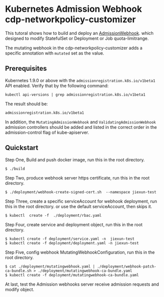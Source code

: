 
# Kubernetes Admission Webhook cdp-networkpolicy-customizer

This tutoral shows how to build and deploy an [AdmissionWebhook](https://kubernetes.io/docs/reference/access-authn-authz/extensible-admission-controllers/#admission-webhooks). which designed to modify StatefulSet or Deployment or Job quota-limitrange.

The mutating webhook in the cdp-networkpolicy-customizer adds a specific annotation with `mutated` set as the value.

## Prerequisites

Kubernetes 1.9.0 or above with the `admissionregistration.k8s.io/v1beta1` API enabled. Verify that by the following command:
```
kubectl api-versions | grep admissionregistration.k8s.io/v1beta1
```
The result should be:
```
admissionregistration.k8s.io/v1beta1
```

In addition, the `MutatingAdmissionWebhook` and `ValidatingAdmissionWebhook` admission controllers should be added and listed in the correct order in the admission-control flag of kube-apiserver.

## Quickstart

Step One, Build and push docker image, run this in the root directory.

    $ ./build


Step Two, produce webhook server https certificate, run this in the root directory.

    $ ./deployment/webhook-create-signed-cert.sh  --namespace jiexun-test


Step Three, create a specific serviceAccount for webhook deployment, run this in the root directory. or use the default serviceAccount, then skips it.
   
    $ kubectl  create -f  ./deployment/rbac.yaml 
    
    
Step Four, create service and deployment object, run this in the root directory.

    $ kubectl create -f deployment/service.yaml -n  jiexun-test
    $ kubectl create -f deployment/deployment.yaml -n jiexun-test

Step Five, config webhook MutatingWebhookConfiguration, run this in the root directory.

    $ cat ./deployment/mutatingwebhook.yaml | ./deployment/webhook-patch-ca-bundle.sh > ./deployment/mutatingwebhook-ca-bundle.yaml
    $ kubectl create -f deployment/mutatingwebhook-ca-bundle.yaml
    
    
At last, test the Admission webhooks server receive admission requests and modify object.
